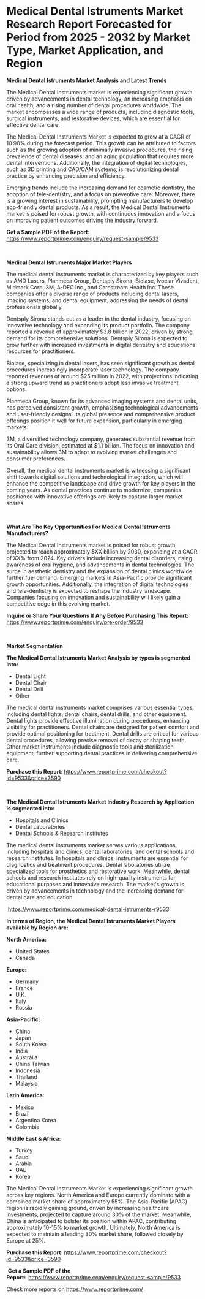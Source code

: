 <p><h1>Medical Dental Istruments Market Research Report Forecasted for Period from 2025 -  2032 by Market Type, Market Application, and Region</h1></p><p><strong>Medical Dental Istruments Market Analysis and Latest Trends</strong></p>
<p><p>The Medical Dental Instruments market is experiencing significant growth driven by advancements in dental technology, an increasing emphasis on oral health, and a rising number of dental procedures worldwide. The market encompasses a wide range of products, including diagnostic tools, surgical instruments, and restorative devices, which are essential for effective dental care.</p><p>The Medical Dental Instruments Market is expected to grow at a CAGR of 10.90% during the forecast period. This growth can be attributed to factors such as the growing adoption of minimally invasive procedures, the rising prevalence of dental diseases, and an aging population that requires more dental interventions. Additionally, the integration of digital technologies, such as 3D printing and CAD/CAM systems, is revolutionizing dental practice by enhancing precision and efficiency.</p><p>Emerging trends include the increasing demand for cosmetic dentistry, the adoption of tele-dentistry, and a focus on preventive care. Moreover, there is a growing interest in sustainability, prompting manufacturers to develop eco-friendly dental products. As a result, the Medical Dental Instruments market is poised for robust growth, with continuous innovation and a focus on improving patient outcomes driving the industry forward.</p></p>
<p><strong>Get a Sample PDF of the Report:&nbsp;</strong> <a href="https://www.reportprime.com/enquiry/request-sample/9533?utm_campaign=2188&utm_medium=2&utm_source=Github&utm_content=ia&utm_term=20032025&utm_id=medical-dental-istruments">https://www.reportprime.com/enquiry/request-sample/9533</a></p>
<p>&nbsp;</p>
<p><strong>Medical Dental Istruments Major Market Players</strong></p>
<p><p>The medical dental instruments market is characterized by key players such as AMD Lasers, Planmeca Group, Dentsply Sirona, Biolase, Ivoclar Vivadent, Midmark Corp, 3M, A-DEC Inc., and Carestream Health Inc. These companies offer a diverse range of products including dental lasers, imaging systems, and dental equipment, addressing the needs of dental professionals globally.</p><p>Dentsply Sirona stands out as a leader in the dental industry, focusing on innovative technology and expanding its product portfolio. The company reported a revenue of approximately $3.8 billion in 2022, driven by strong demand for its comprehensive solutions. Dentsply Sirona is expected to grow further with increased investments in digital dentistry and educational resources for practitioners.</p><p>Biolase, specializing in dental lasers, has seen significant growth as dental procedures increasingly incorporate laser technology. The company reported revenues of around $25 million in 2022, with projections indicating a strong upward trend as practitioners adopt less invasive treatment options.</p><p>Planmeca Group, known for its advanced imaging systems and dental units, has perceived consistent growth, emphasizing technological advancements and user-friendly designs. Its global presence and comprehensive product offerings position it well for future expansion, particularly in emerging markets.</p><p>3M, a diversified technology company, generates substantial revenue from its Oral Care division, estimated at $1.1 billion. The focus on innovation and sustainability allows 3M to adapt to evolving market challenges and consumer preferences.</p><p>Overall, the medical dental instruments market is witnessing a significant shift towards digital solutions and technological integration, which will enhance the competitive landscape and drive growth for key players in the coming years. As dental practices continue to modernize, companies positioned with innovative offerings are likely to capture larger market shares.</p></p>
<p>&nbsp;</p>
<p><strong>What Are The Key Opportunities For Medical Dental Istruments Manufacturers?</strong></p>
<p><p>The Medical Dental Instruments market is poised for robust growth, projected to reach approximately $XX billion by 2030, expanding at a CAGR of XX% from 2024. Key drivers include increasing dental disorders, rising awareness of oral hygiene, and advancements in dental technologies. The surge in aesthetic dentistry and the expansion of dental clinics worldwide further fuel demand. Emerging markets in Asia-Pacific provide significant growth opportunities. Additionally, the integration of digital technologies and tele-dentistry is expected to reshape the industry landscape. Companies focusing on innovation and sustainability will likely gain a competitive edge in this evolving market.</p></p>
<p><strong>Inquire or Share Your Questions If Any Before Purchasing This Report:</strong> <a href="https://www.reportprime.com/enquiry/pre-order/9533?utm_campaign=2188&utm_medium=2&utm_source=Github&utm_content=ia&utm_term=20032025&utm_id=medical-dental-istruments">https://www.reportprime.com/enquiry/pre-order/9533</a></p>
<p>&nbsp;</p>
<p><strong>Market Segmentation</strong></p>
<p><strong>The Medical Dental Istruments Market Analysis by types is segmented into:</strong></p>
<p><ul><li>Dental Light</li><li>Dental Chair</li><li>Dental Drill</li><li>Other</li></ul></p>
<p><p>The medical dental instruments market comprises various essential types, including dental lights, dental chairs, dental drills, and other equipment. Dental lights provide effective illumination during procedures, enhancing visibility for practitioners. Dental chairs are designed for patient comfort and provide optimal positioning for treatment. Dental drills are critical for various dental procedures, allowing precise removal of decay or shaping teeth. Other market instruments include diagnostic tools and sterilization equipment, further supporting dental practices in delivering comprehensive care.</p></p>
<p><strong>Purchase this Report:&nbsp;</strong><a href="https://www.reportprime.com/checkout?id=9533&price=3590&utm_campaign=2188&utm_medium=2&utm_source=Github&utm_content=ia&utm_term=20032025&utm_id=medical-dental-istruments">https://www.reportprime.com/checkout?id=9533&price=3590</a></p>
<p>&nbsp;</p>
<p><strong>The Medical Dental Istruments Market Industry Research by Application is segmented into:</strong></p>
<p><ul><li>Hospitals and Clinics</li><li>Dental Laboratories</li><li>Dental Schools & Research Institutes</li></ul></p>
<p><p>The medical dental instruments market serves various applications, including hospitals and clinics, dental laboratories, and dental schools and research institutes. In hospitals and clinics, instruments are essential for diagnostics and treatment procedures. Dental laboratories utilize specialized tools for prosthetics and restorative work. Meanwhile, dental schools and research institutes rely on high-quality instruments for educational purposes and innovative research. The market's growth is driven by advancements in technology and the increasing demand for dental care and education.</p></p>
<p><a href="https://www.reportprime.com/medical-dental-istruments-r9533?utm_campaign=2188&utm_medium=2&utm_source=Github&utm_content=ia&utm_term=20032025&utm_id=medical-dental-istruments">&nbsp;https://www.reportprime.com/medical-dental-istruments-r9533</a></p>
<p><strong>In terms of Region, the Medical Dental Istruments Market Players available by Region are:</strong></p>
<p>
    <p> <strong> North America: </strong>
        <ul>
            <li>United States</li>
            <li>Canada</li>
        </ul>
        </p> 
    <p> <strong> Europe: </strong>
        <ul>
            <li>Germany</li>
            <li>France</li>
            <li>U.K.</li>
            <li>Italy</li>
            <li>Russia</li>
        </ul>
        </p> 
    <p> <strong> Asia-Pacific: </strong>
        <ul>
            <li>China</li>
            <li>Japan</li>
            <li>South Korea</li>
            <li>India</li>
            <li>Australia</li>
            <li>China Taiwan</li>
            <li>Indonesia</li>
            <li>Thailand</li>
            <li>Malaysia</li>
        </ul>
        </p> 
    <p> <strong> Latin America: </strong>
        <ul>
            <li>Mexico</li>
            <li>Brazil</li>
            <li>Argentina Korea</li>
            <li>Colombia</li>
        </ul>
        </p> 
    <p> <strong> Middle East & Africa: </strong>
        <ul>
            <li>Turkey</li>
            <li>Saudi</li>
            <li>Arabia</li>
            <li>UAE</li>
            <li>Korea</li>
        </ul>
    </p>
    </p>
<p><p>The Medical Dental Instruments Market is experiencing significant growth across key regions. North America and Europe currently dominate with a combined market share of approximately 55%. The Asia-Pacific (APAC) region is rapidly gaining ground, driven by increasing healthcare investments, projected to capture around 30% of the market. Meanwhile, China is anticipated to bolster its position within APAC, contributing approximately 10-15% to market growth. Ultimately, North America is expected to maintain a leading 30% market share, followed closely by Europe at 25%.</p></p>
<p><strong>Purchase this Report: </strong><a href="https://www.reportprime.com/checkout?id=9533&price=3590&utm_campaign=2188&utm_medium=2&utm_source=Github&utm_content=ia&utm_term=20032025&utm_id=medical-dental-istruments">https://www.reportprime.com/checkout?id=9533&price=3590</a></p>
<p>&nbsp;<strong>Get a Sample PDF of the Report:&nbsp;&nbsp;</strong><a href="https://www.reportprime.com/enquiry/request-sample/9533?utm_campaign=2188&utm_medium=2&utm_source=Github&utm_content=ia&utm_term=20032025&utm_id=medical-dental-istruments">https://www.reportprime.com/enquiry/request-sample/9533</a></p>
<p><strong></strong></p>
<p>Check more reports on <a href="https://www.reportprime.com/?utm_campaign=2188&utm_medium=2&utm_source=Github&utm_content=ia&utm_term=20032025&utm_id=medical-dental-istruments">https://www.reportprime.com/</a></p>